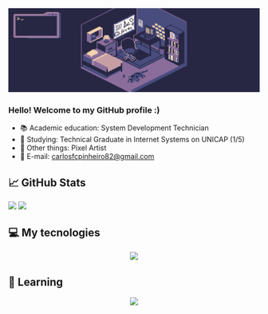 <div>
  <img src="githubpage.gif">
<div>

### Hello! Welcome to my GitHub profile :)

- 📚 Academic education: System Development Technician
- 📝 Studying: Technical Graduate in Internet Systems on UNICAP (1/5)
- 🎲 Other things: Pixel Artist
- 📧 E-mail: carlosfcpinheiro82@gmail.com

## 📈 GitHub Stats
 <div style="width: 100%;flex-direction: row; display: flex; justify-content: space-between">
  <a href="https://github.com/carlosFcPinheiro" style="text-decoration: none">
  <img height="180em" src="https://github-readme-stats.vercel.app/api?username=CarlosfcPinheiro&show_icons=false&theme=tokyonight&include_all_commits=true&count_private=true"/>
  <img height="180em" src="https://github-readme-stats.vercel.app/api/top-langs/?username=CarlosfcPinheiro&layout=compact&langs_count=7&theme=tokyonight"/>
  <link rel="stylesheet" href="https://cdn.jsdelivr.net/gh/devicons/devicon@v2.14.0/devicon.min.css">
</div>
   
## 💻 My tecnologies
  
<div style="display: inline_block">
  <p style="text-align: center">
   <a href="https://skillicons.dev">
     <img src="https://skillicons.dev/icons?i=python,javascript,html,css,git,linux,arch,sqlite" />
   </a>
  </p>
          
</div>

## 📖 Learning
<div style="display: inline_block">
   <p align="center">
    <a href="https://skillicons.dev">
      <img src="https://skillicons.dev/icons?i=java,c,docker,mysql" />
   </a>
</div>
